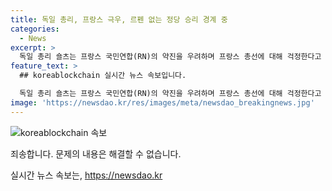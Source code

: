 ```yaml
---
title: 독일 총리, 프랑스 극우, 르펜 없는 정당 승리 경계 중
categories:
  - News
excerpt: >
  독일 총리 숄츠는 프랑스 국민연합(RN)의 약진을 우려하며 프랑스 총선에 대해 걱정한다고 밝혔다. 이는 독일의 극우정당인 독일을위한대안(AfD)의 부상과 관련이 있다. 프랑스 대통령 마크롱은 조기 총선을 선언했지만 국민연합의 인기는 여전히 높아, 마크롱의 정당은 여론조사에서 4위를 기록하고 있다. 프랑스 총선 관련 투표는 오는 30일과 다음 달 7일에 실시된다.
feature_text: >
  ## koreablockchain 실시간 뉴스 속보입니다.

  독일 총리 숄츠는 프랑스 국민연합(RN)의 약진을 우려하며 프랑스 총선에 대해 걱정한다고 밝혔다. 이는 독일의 극우정당인 독일을위한대안(AfD)의 부상과 관련이 있다. 프랑스 대통령 마크롱은 조기 총선을 선언했지만 국민연합의 인기는 여전히 높아, 마크롱의 정당은 여론조사에서 4위를 기록하고 있다. 프랑스 총선 관련 투표는 오는 30일과 다음 달 7일에 실시된다.
image: 'https://newsdao.kr/res/images/meta/newsdao_breakingnews.jpg'
---
```


<p><img src="https://newsdao.kr/res/images/meta/newsdao_breakingnews.jpg" alt="koreablockchain 속보" /></p>

<p>죄송합니다. 문제의 내용은 해결할 수 없습니다.</p>
실시간 뉴스 속보는, <a href="https://newsdao.kr" rel="dofollow">https://newsdao.kr</a>


